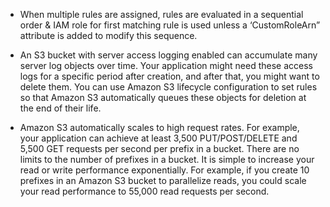 - When multiple rules are assigned, rules are evaluated in a sequential order & IAM role for first matching rule is used unless a ‘CustomRoleArn” attribute is added to modify this sequence.

- An S3 bucket with server access logging enabled can accumulate many server log objects over time. Your application might need these access logs for a specific period after creation, and after that, you might want to delete them. You can use Amazon S3 lifecycle configuration to set rules so that Amazon S3 automatically queues these objects for deletion at the end of their life.

- Amazon S3 automatically scales to high request rates. For example, your application can achieve at least 3,500 PUT/POST/DELETE and 5,500 GET requests per second per prefix in a bucket. There are no limits to the number of prefixes in a bucket. It is simple to increase your read or write performance exponentially. For example, if you create 10 prefixes in an Amazon S3 bucket to parallelize reads, you could scale your read performance to 55,000 read requests per second.
